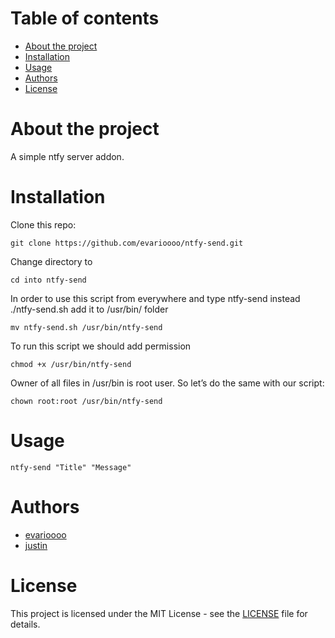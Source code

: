 # Table of contents

* [About the project](#about-the-project)
* [Installation](#installation)
* [Usage](#usage)
* [Authors](#authors)
* [License](#license)

# About the project

A simple ntfy server addon.

# Installation

Clone this repo:
```
git clone https://github.com/evarioooo/ntfy-send.git
```
Change directory to
```
cd into ntfy-send
```

In order to use this script from everywhere and type ntfy-send instead ./ntfy-send.sh add it to /usr/bin/ folder

```
mv ntfy-send.sh /usr/bin/ntfy-send
```

To run this script we should add permission

```
chmod +x /usr/bin/ntfy-send
```

Owner of all files in /usr/bin is root user. So let’s do the same with our script:

```
chown root:root /usr/bin/ntfy-send
```

# Usage

```
ntfy-send "Title" "Message"
```

# Authors

* [evarioooo](https://github.com/evarioooo)
* [justin](https://github.com/evarioooo)

# License

This project is licensed under the MIT License - see the [LICENSE](LICENSE) file for details.
